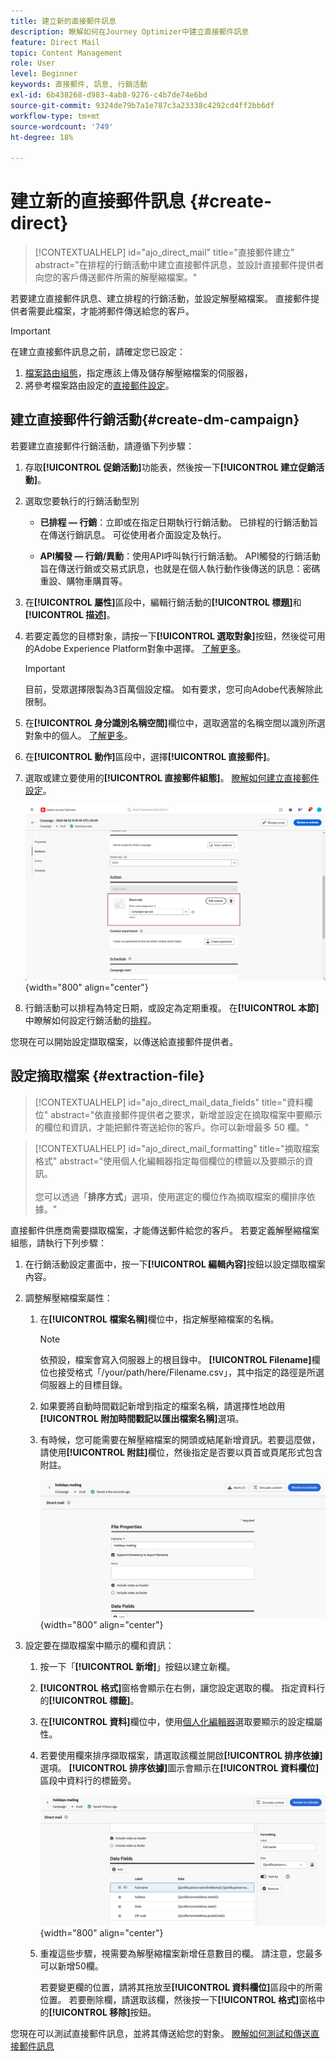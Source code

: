 ```yaml
---
title: 建立新的直接郵件訊息
description: 瞭解如何在Journey Optimizer中建立直接郵件訊息
feature: Direct Mail
topic: Content Management
role: User
level: Beginner
keywords: 直接郵件, 訊息, 行銷活動
exl-id: 6b438268-d983-4ab8-9276-c4b7de74e6bd
source-git-commit: 9324de79b7a1e787c3a23338c4292cd4ff2bb6df
workflow-type: tm+mt
source-wordcount: '749'
ht-degree: 18%

---
```


# 建立新的直接郵件訊息 {#create-direct}

>[!CONTEXTUALHELP]
>id="ajo_direct_mail"
>title="直接郵件建立"
>abstract="在排程的行銷活動中建立直接郵件訊息，並設計直接郵件提供者向您的客戶傳送郵件所需的解壓縮檔案。"

若要建立直接郵件訊息、建立排程的行銷活動，並設定解壓縮檔案。 直接郵件提供者需要此檔案，才能將郵件傳送給您的客戶。

>[!IMPORTANT]
>
>在建立直接郵件訊息之前，請確定您已設定：
>
>1. [檔案路由組態](../direct-mail/direct-mail-configuration.md#file-routing-configuration)，指定應該上傳及儲存解壓縮檔案的伺服器，
>1. 將參考檔案路由設定的[直接郵件設定](../direct-mail/direct-mail-configuration.md#direct-mail-surface)。


## 建立直接郵件行銷活動{#create-dm-campaign}

若要建立直接郵件行銷活動，請遵循下列步驟：

1. 存取&#x200B;**[!UICONTROL 促銷活動]**&#x200B;功能表，然後按一下&#x200B;**[!UICONTROL 建立促銷活動]**。

1. 選取您要執行的行銷活動型別

   * **已排程 — 行銷**：立即或在指定日期執行行銷活動。 已排程的行銷活動旨在傳送行銷訊息。 可從使用者介面設定及執行。

   * **API觸發 — 行銷/異動**：使用API呼叫執行行銷活動。 API觸發的行銷活動旨在傳送行銷或交易式訊息，也就是在個人執行動作後傳送的訊息：密碼重設、購物車購買等。

1. 在&#x200B;**[!UICONTROL 屬性]**&#x200B;區段中，編輯行銷活動的&#x200B;**[!UICONTROL 標題]**&#x200B;和&#x200B;**[!UICONTROL 描述]**。

1. 若要定義您的目標對象，請按一下&#x200B;**[!UICONTROL 選取對象]**&#x200B;按鈕，然後從可用的Adobe Experience Platform對象中選擇。 [了解更多](../audience/about-audiences.md)。

   >[!IMPORTANT]
   >
   >目前，受眾選擇限製為3百萬個設定檔。 如有要求，您可向Adobe代表解除此限制。

1. 在&#x200B;**[!UICONTROL 身分識別名稱空間]**&#x200B;欄位中，選取適當的名稱空間以識別所選對象中的個人。 [了解更多](../event/about-creating.md#select-the-namespace)。

1. 在&#x200B;**[!UICONTROL 動作]**&#x200B;區段中，選擇&#x200B;**[!UICONTROL 直接郵件]**。

1. 選取或建立要使用的&#x200B;**[!UICONTROL 直接郵件組態]**。 [瞭解如何建立直接郵件設定](direct-mail-configuration.md#direct-mail-surface)。

   ![](assets/direct-mail-campaign.png){width="800" align="center"}

1. 行銷活動可以排程為特定日期，或設定為定期重複。 在&#x200B;**[!UICONTROL 本節]**&#x200B;中瞭解如何設定行銷活動的[排程](../campaigns/create-campaign.md#schedule)。

您現在可以開始設定擷取檔案，以傳送給直接郵件提供者。

## 設定摘取檔案 {#extraction-file}

>[!CONTEXTUALHELP]
>id="ajo_direct_mail_data_fields"
>title="資料欄位"
>abstract="依直接郵件提供者之要求，新增並設定在摘取檔案中要顯示的欄位和資訊，才能把郵件寄送給你的客戶。你可以新增最多 50 欄。"

>[!CONTEXTUALHELP]
>id="ajo_direct_mail_formatting"
>title="摘取檔案格式"
>abstract="使用個人化編輯器指定每個欄位的標籤以及要顯示的資訊。<br/><br/>您可以透過「<b>排序方式</b>」選項，使用選定的欄位作為摘取檔案的欄排序依據。"

直接郵件供應商需要擷取檔案，才能傳送郵件給您的客戶。 若要定義解壓縮檔案組態，請執行下列步驟：

1. 在行銷活動設定畫面中，按一下&#x200B;**[!UICONTROL 編輯內容]**&#x200B;按鈕以設定擷取檔案內容。

1. 調整解壓縮檔案屬性：

   1. 在&#x200B;**[!UICONTROL 檔案名稱]**&#x200B;欄位中，指定解壓縮檔案的名稱。

      >[!NOTE]
      >
      >依預設，檔案會寫入伺服器上的根目錄中。 **[!UICONTROL Filename]**&#x200B;欄位也接受格式「/your/path/here/Filename.csv」，其中指定的路徑是所選伺服器上的目標目錄。<!--TBC if for SFTP and Azure only, or for all servers including S3-->

   1. 如果要將自動時間戳記新增到指定的檔案名稱，請選擇性地啟用&#x200B;**[!UICONTROL 附加時間戳記以匯出檔案名稱]**&#x200B;選項。

   1. 有時候，您可能需要在解壓縮檔案的開頭或結尾新增資訊。若要這麼做，請使用&#x200B;**[!UICONTROL 附註]**&#x200B;欄位，然後指定是否要以頁首或頁尾形式包含附註。

      ![](assets/direct-mail-properties.png){width="800" align="center"}

1. 設定要在擷取檔案中顯示的欄和資訊：

   1. 按一下「**[!UICONTROL 新增]**」按鈕以建立新欄。

   1. **[!UICONTROL 格式]**&#x200B;窗格會顯示在右側，讓您設定選取的欄。 指定資料行的&#x200B;**[!UICONTROL 標籤]**。

   1. 在&#x200B;**[!UICONTROL 資料]**&#x200B;欄位中，使用[個人化編輯器](../personalization/personalization-build-expressions.md)選取要顯示的設定檔屬性。

   1. 若要使用欄來排序擷取檔案，請選取該欄並開啟&#x200B;**[!UICONTROL 排序依據]**&#x200B;選項。 **[!UICONTROL 排序依據]**&#x200B;圖示會顯示在&#x200B;**[!UICONTROL 資料欄位]**&#x200B;區段中資料行的標籤旁。

      ![](assets/direct-mail-content.png){width="800" align="center"}

   1. 重複這些步驟，視需要為解壓縮檔案新增任意數目的欄。 請注意，您最多可以新增50欄。

      若要變更欄的位置，請將其拖放至&#x200B;**[!UICONTROL 資料欄位]**&#x200B;區段中的所需位置。 若要刪除欄，請選取該欄，然後按一下&#x200B;**[!UICONTROL 格式]**&#x200B;窗格中的&#x200B;**[!UICONTROL 移除]**&#x200B;按鈕。

您現在可以測試直接郵件訊息，並將其傳送給您的對象。 [瞭解如何測試和傳送直接郵件訊息](test-send-direct-mail.md)

